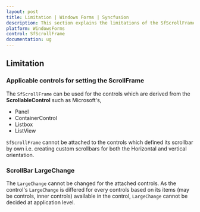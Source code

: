 ```yaml
---
layout: post
title: Limitation | Windows Forms | Syncfusion
description: This section explains the limitations of the SfScrollFrame.
platform: WindowsForms
control: SfScrollFrame
documentation: ug
---
```


## Limitation

### Applicable controls for setting the ScrollFrame
The `SfScrollFrame` can be used for the controls which are derived from the **ScrollableControl** such as Microsoft's,

* Panel
* ContainerControl
* Listbox
* ListView

`SfScrollFrame` cannot be attached to the controls which defined its scrollbar by own i.e. creating custom scrollbars for both the Horizontal and vertical orientation.

### ScrollBar LargeChange 
The `LargeChange` cannot be changed for the attached controls. As the control's `LargeChange` is differed for every controls based on its items (may be controls, inner controls) available in the control, `LargeChange` cannot be decided at application level. 